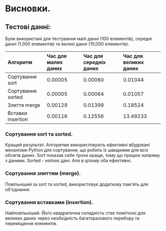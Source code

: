 # Висновки.

## Тестові данні:
Були використані для тестування малі данні (100 елементів), середні данні (1,000 елементів) та великі данні (10,000 елементів).

| Алгоритм             | Час для малих даних  | Час для середніх даних | Час для великих даних |
| :------------------- | :------------------- | :--------------------- | :-------------------- |
| Сортування sort      | 0.00005              | 0.00060                | 0.01044               |
| Сортування sorted    | 0.00005              | 0.00064                | 0.01057               |
| Злиття merge         | 0.00129              | 0.01399                | 0.18524               | 
| Вставки insertion    | 0.00116              | 0.12556                | 13.49233              |

### Сортування sort та sorted.
Кращий результат. Алгоритми використовують ефективні вбудовані механізми Python для сортування, що робить їх швидкими для всіх обсягів даних. Sort показав себе трохи краще, тому що працює напряму з даними. Sorted - копіює дані. Але в цілому оба ефективні.

### Сортування злиттям (merge).
Повільніший за sort та sorted, використовує додаткову пам'ять для об'єднання.

### Сортування вставками (insertion).
Найповільніший. Його квадратична складність стає помітною для великих даних через необхідність багаторазового перебору та переміщення елементів.
